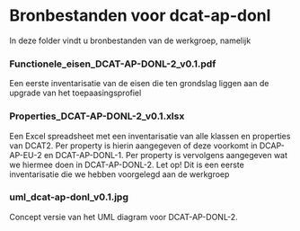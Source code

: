 # Bronbestanden voor dcat-ap-donl

In deze folder vindt u bronbestanden van de werkgroep, namelijk

### Functionele_eisen_DCAT-AP-DONL-2_v0.1.pdf
Een eerste inventarisatie van de eisen die ten grondslag liggen aan de upgrade van het toepaasingsprofiel

### Properties_DCAT-AP-DONL-2_v0.1.xlsx
Een Excel spreadsheet met een inventarisatie van alle klassen en properties van DCAT2. Per property is hierin aangegeven of deze voorkomt in DCAP-AP-EU-2 en DCAT-AP-DONL-1. Per property is vervolgens aangegeven wat we hiermee doen in DCAT-AP-DONL-2. Let op! Dit is een eerste inventarisatie die we hebben voorgelegd aan de werkgroep

### uml_dcat-ap-donl_v0.1.jpg
Concept versie van het UML diagram voor DCAT-AP-DONL-2.